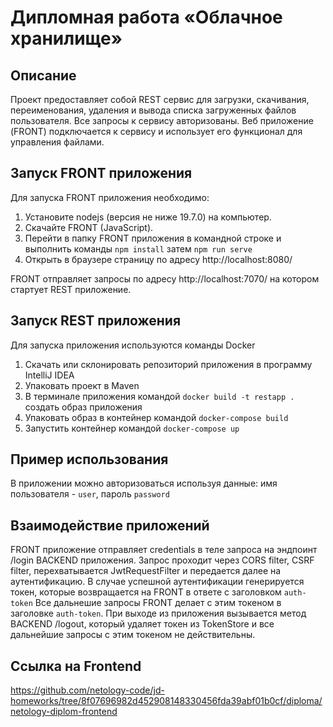 # Дипломная работа «Облачное хранилище»
## Описание
Проект предоставляет собой REST сервис для загрузки, скачивания, переименования, удаления и вывода списка загруженных файлов пользователя.
Все запросы к сервису авторизованы.
Веб приложение (FRONT) подключается к сервису и использует его функционал для управления файлами.
## Запуск FRONT приложения
Для запуска FRONT приложения необходимо:
1. Установите nodejs (версия не ниже 19.7.0) на компьютер.
2. Скачайте FRONT (JavaScript).
3. Перейти в папку FRONT приложения в командной строке и выполнить команды `npm install` затем `npm run serve`
4. Открыть в браузере страницу по адресу http://localhost:8080/

FRONT отправляет запросы по адресу http://localhost:7070/ на котором стартует REST приложение.
## Запуск REST приложения
Для запуска приложения используются команды Docker
1. Скачать или склонировать репозиторий приложения в программу IntelliJ IDEA
2. Упаковать проект в Maven
3. В терминале приложения командой `docker build -t restapp .` создать образ приложения
4. Упаковать образ в контейнер командой `docker-compose build`
5. Запустить контейнер командой `docker-compose up`

## Пример использования
В приложении можно авторизоваться используя данные: имя пользователя - `user`, пароль `password`

## Взаимодействие приложений
FRONT приложение отправляет credentials в теле запроса на эндпоинт /login BACKEND приложения.
Запрос проходит через CORS filter, CSRF filter, перехватывается JwtRequestFilter и передается далее на аутентификацию.
В случае успешной аутентификации генерируется токен, которые возвращается на FRONT в ответе с заголовком `auth-token`
Все дальнешие запросы FRONT делает с этим токеном в заголовке `auth-token`.
При выходе из приложения вызывается метод BACKEND /logout, который удаляет токен из TokenStore и все дальнейшие запросы с этим токеном не действительны.

## Ссылка на Frontend
https://github.com/netology-code/jd-homeworks/tree/8f07696982d452908148330456fda39abf01b0cf/diploma/netology-diplom-frontend

